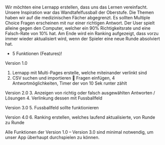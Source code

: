 Wir möchten eine Lernapp erstellen, dass uns das Lernen vereinfacht.
Unsere Inspiration war das Wandtafelfussball der Oberstufe.
Die Themen haben wir auf die medizinischen Fächer abgegrenzt. Es sollten Multiple Choice Fragen erscheinen mit nur einer richtigen Antwort.
Der User spielt alleine gegen den Computer, welcher ein 90% Richtigkeitsrate und eine Falsch-Rate von 10% hat. 
Am Ende wird ein Ranking aufgezeigt, dass vorzu immer wieder aktualisiert wird, wenn der Spieler eine neue Runde absolviert hat.

-	5 Funktionen (Features)!

Version 1.0
1.	Lernapp mit Multi-Pages erstelle, welche miteinander verlinkt sind
2.	CSV suchen und importieren  Fragen einfügen, 4 Antwortmöglichkeiten, Timer der von 10 Sek runter zählt

Version 2.0 
3.	Anzeigen von richtig oder falsch ausgewählten Antworten / Lösungen
4.	Verlinkung dessen mit Fussballfeld

Version 3.0
5.	 Fussballfeld sollte funktionieren

Version 4.0
6.	Ranking erstellen, welches laufend aktualisierte, von Runde zu Runde 

Alle Funktionen der Version 1.0 – Version 3.0 sind minimal notwendig, um unser App überhaupt durchspielen zu können.
